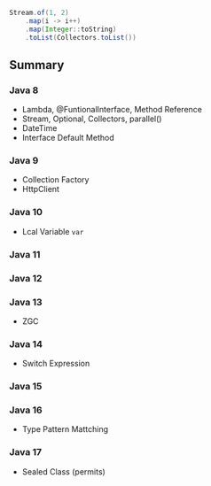 ```java
Stream.of(1, 2)
    .map(i -> i++)
    .map(Integer::toString)
    .toList(Collectors.toList())
```
## Summary
### Java 8
- Lambda, @FuntionalInterface, Method Reference
- Stream, Optional, Collectors, parallel()
- DateTime
- Interface Default Method
### Java 9
- Collection Factory
- HttpClient
### Java 10
- Lcal Variable `var`
### Java 11
### Java 12
### Java 13
- ZGC
### Java 14
- Switch Expression
### Java 15
### Java 16
- Type Pattern Mattching
### Java 17
- Sealed Class (permits)